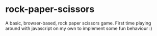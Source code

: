 # rock-paper-scissors
A basic, browser-based, rock paper scissors game.
First time playing around with javascript on my own to implement some fun behaviour :)
